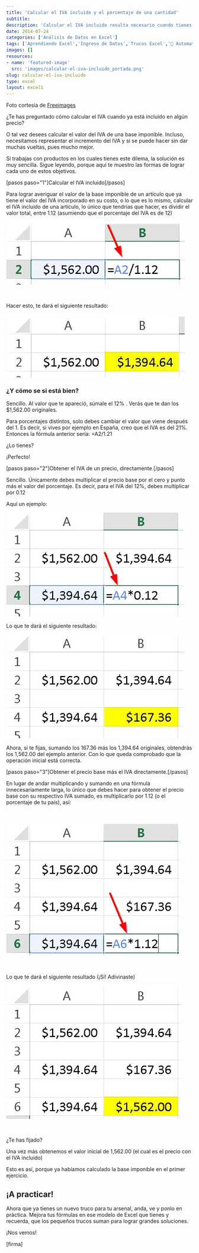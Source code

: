 ```yaml
---
title: 'Calcular el IVA incluido y el porcentaje de una cantidad'
subtitle: 
description: 'Calcular el IVA incluido resulta necesario cuando tienes esos catálogos de precios sin detalle de impuestos. Aquí te muestro cómo hacerlo fácil y sencillo.'
date: 2014-07-24
categories: ['Análisis de Datos en Excel']
tags: ['Aprendiendo Excel','Ingreso de Datos','Trucos Excel','🤖 Automatización con Excel']
images: []
resources: 
- name: 'featured-image'
  src: 'images/calcular-el-iva-incluido_portada.png'
slug: calcular-el-iva-incluido
type: excel
layout: excel1
---
```


Foto cortesía de [Freeimages](http://www.freeimages.com/photo/649206 "Freeimages")

¿Te has preguntado cómo calcular el IVA cuando ya está incluido en algún precio?

O tal vez desees calcular el valor del IVA de una base imponible. Incluso, necesitamos representar el incremento del IVA y si se puede hacer sin dar muchas vueltas, pues mucho mejor.

Si trabajas con productos en los cuales tienes este dilema, la solución es muy sencilla. Sigue leyendo, porque aquí te muestro las formas de lograr cada uno de estos objetivos.

\[pasos paso="1"\]Calcular el IVA incluido\[/pasos\]

Para lograr averiguar el valor de la base imponible de un artículo que ya tiene el valor del IVA incorporado en su costo, o lo que es lo mismo, calcular el IVA incluido de una artículo, lo único que tendrías que hacer, es dividir el valor total, entre 1.12 (asumiendo que el porcentaje del IVA es de 12)

![Calcular el IVA incluido](images/calcular-el-iva-incluido_001.jpg)

 

Hacer esto, te dará el siguiente resultado:

![Calcular el IVA incluido](images/calcular-el-iva-incluido_002.jpg)

### ¿Y cómo se si está bien?

Sencillo. Al valor que te apareció, súmale el 12% . Verás que te dan los $1,562.00 originales.

Para porcentajes distintos, solo debes cambiar el valor que viene después del 1. Es decir, si vives por ejemplo en España, creo que el IVA es del 21%. Entonces la fórmula anterior sería: =A2/1.21

¿Lo tienes?

¡Perfecto!

\[pasos paso="2"\]Obtener el IVA de un precio, directamente.\[/pasos\]

Sencillo. Únicamente debes multiplicar el precio base por el cero y punto más el valor del porcentaje. Es decir, para el IVA del 12%, debes multiplicar por 0.12

Aquí un ejemplo:

![Calcular el IVA incluido](images/calcular-el-iva-incluido_003.jpg)

Lo que te dará el siguiente resultado:

![Calcular el IVA incluido](images/calcular-el-iva-incluido_004.jpg)

Ahora, si te fijas, sumando los 167.36 más los 1,394.64 originales, obtendrás los 1,562.00 del ejemplo anterior. Con lo que queda comprobado que la operación inicial está correcta.

\[pasos paso="3"\]Obtener el precio base más el IVA directamente.\[/pasos\]

En lugar de andar multiplicando y sumando en una fórmula innecesariamente larga, lo único que debes hacer para obtener el precio base con su respectivo IVA sumado, es multiplicarlo por 1.12 (o el porcentaje de tu país), así:

 

![Calcular el IVA incluido](images/calcular-el-iva-incluido_005.jpg)

 

Lo que te dará el siguiente resultado (¡Sí! Adivinaste)

![Calcular el IVA incluido](images/calcular-el-iva-incluido_006.jpg)

 

¿Te has fijado?

Una vez más obtenemos el valor inicial de 1,562.00 (el cual es el precio con el IVA incluido)

Esto es así, porque ya habíamos calculado la base imponible en el primer ejercicio.

## ¡A practicar!

Ahora que ya tienes un nuevo truco para tu arsenal, anda, ve y ponlo en práctica. Mejora tus fórmulas en ese modelo de Excel que tienes y recuerda, que los pequeños trucos suman para lograr grandes soluciones.

¡Nos vemos!

\[firma\]
